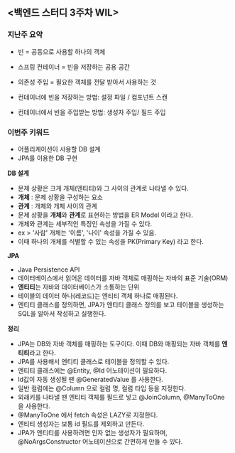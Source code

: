 ## <백엔드 스터디 3주차 WIL>

### 지난주 요약
* 빈 = 공동으로 사용할 하나의 객체
* 스프링 컨테이너 = 빈을 저장하는 공용 공간
* 의존성 주입 = 필요한 객체를 전달 받아서 사용하는 것

* 컨테이너에 빈을 저장하는 방법: 설정 파일 / 컴포넌트 스캔
* 컨테이너에서 빈을 주입받는 방법: 생성자 주입/ 필드 주입


### 이번주 키워드
* 어플리케이션이 사용할 DB 설계
* JPA를 이용한 DB 구현

**DB 설계**
- 문제 상황은 크게 개체(엔티티)와 그 사이의 관계로 나타낼 수 있다.
- **개체** : 문제 상황을 구성하는 요소
- **관계** : 개체와 개체 사이의 관계
- 문제 상황을 **개체**와 **관계**로 표현하는 방법을 ER Model 이라고 한다. 
- 개체와 관계는 세부적인 특징인 속성을 가질 수 있다.
- ex > '사람' 개체는 '이름', '나이' 속성을 가질 수 있음.
- 이때 하나의 개체를 식별할 수 있는 속성을 PK(Primary Key) 라고 한다.

**JPA**
- Java Persistence API
- 데이터베이스에서 읽어온 데이터를 자바 객체로 매핑하는 자바의 표준 기술(ORM)
- **엔티티**는 자바와 데이터베이스가 소통하는 단위
- 테이블의 데이터 하나(레코드)는 엔티티 객체 하나로 매핑된다.
- 엔티티 클래스를 정의하면, JPA가 엔티티 클래스 정의를 보고 테이블을 생성하는  SQL을 알아서 작성하고 실행한다.

**정리**
- JPA는 DB와 자바 객체를 매핑하는 도구이다.
이때 DB와 매핑되는 자바 객체를 **엔티티**라고 한다.
- JPA를 사용해서 엔티티 클래스로 테이블을 정의할 수 있다.
- 엔티티 클래스에는 @Entity, @Id 어노테이션이 필요하다.
- Id값이 자동 생성될 땐 @GeneratedValue 를 사용한다.
- 일반 컬럼에는 @Column 으로 컬럼 명, 컬럼 타입 등을 지정한다.
- 외래키를 나타낼 땐 엔티티 객체를 필드로 넣고 @JoinColumn, @ManyToOne 을 사용한다.
- @ManyToOne 에서 fetch 속성은 LAZY로 지정한다.
- 엔티티 생성자는 보통 id 필드를 제외하고 만든다.
- JPA가 엔티티를 사용하려면 인자 없는 생성자가 필요하며, @NoArgsConstructor 어노테이션으로 간편하게 만들 수 있다.